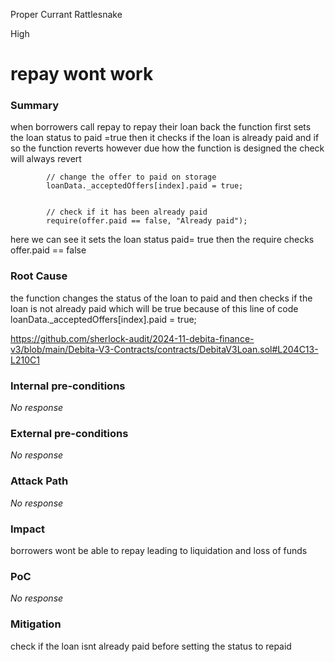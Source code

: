 Proper Currant Rattlesnake

High

# repay wont work

### Summary

when borrowers call repay to repay their loan back the function first sets the loan status to paid =true then it checks if the loan is already paid and if so the function reverts however due how the function is designed the check will always revert 

            // change the offer to paid on storage
            loanData._acceptedOffers[index].paid = true;


            // check if it has been already paid
            require(offer.paid == false, "Already paid");

here we can see it sets the loan status paid= true then the require checks 
offer.paid == false



### Root Cause

the function changes the status of the loan to paid and then checks if the loan is not already paid which will be true because of this line of code   loanData._acceptedOffers[index].paid = true;

https://github.com/sherlock-audit/2024-11-debita-finance-v3/blob/main/Debita-V3-Contracts/contracts/DebitaV3Loan.sol#L204C13-L210C1

### Internal pre-conditions

_No response_

### External pre-conditions

_No response_

### Attack Path

_No response_

### Impact

borrowers wont be able to repay leading to liquidation and loss of funds

### PoC

_No response_

### Mitigation

check if the loan isnt already paid before setting the status to repaid